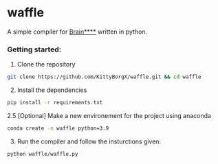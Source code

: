 # waffle

A simple compiler for [Brain\*\*\*\*](https://en.wikipedia.org/wiki/Brainfuck) written in python.

### Getting started:

1. Clone the repository

```sh
git clone https://github.com/KittyBorgX/waffle.git && cd waffle
```
 
2. Install the dependencies

```sh
pip install -r requirements.txt
```

2.5 [Optional] Make a new environement for the project using anaconda

```sh
conda create -n waffle python=3.9
```

3. Run the compiler and follow the insturctions given:

```sh
python waffle/waffle.py
```
